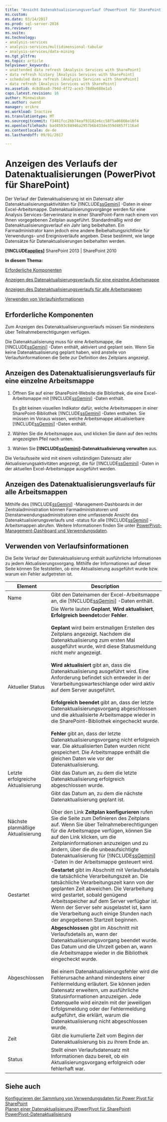 ```yaml
---
title: "Ansicht Datenaktualisierungsverlauf (PowerPivot für SharePoint) | Microsoft Docs"
ms.custom: 
ms.date: 03/14/2017
ms.prod: sql-server-2016
ms.reviewer: 
ms.suite: 
ms.technology:
- analysis-services
- analysis-services/multidimensional-tabular
- analysis-services/data-mining
ms.tgt_pltfrm: 
ms.topic: article
helpviewer_keywords:
- unattended data refresh [Analysis Services with SharePoint]
- data refresh history [Analysis Services with SharePoint]
- scheduled data refresh [Analysis Services with SharePoint]
- data refresh [Analysis Services with SharePoint]
ms.assetid: 4c8d8aa8-794d-4f72-ace3-78d0e688e1a5
caps.latest.revision: 16
author: Minewiskan
ms.author: owend
manager: erikre
ms.workload: Inactive
ms.translationtype: MT
ms.sourcegitcommit: f3481fcc2bb74eaf93182e6cc58f5a06666e10f4
ms.openlocfilehash: bad4593c84946a2957b6b433de359d4857f116ad
ms.contentlocale: de-de
ms.lasthandoff: 09/01/2017

---
```

# <a name="view-data-refresh-history-power-pivot-for-sharepoint"></a>Anzeigen des Verlaufs der Datenaktualisierungen (PowerPivot für SharePoint)
  Der Verlauf der Datenaktualisierung ist ein Datensatz aller Datenaktualisierungsaktivitäten für [!INCLUDE[ssGemini](../../includes/ssgemini-md.md)] -Daten in einer Excel-Arbeitsmappe. Datenaktualisierungsvorgänge werden für eine Analysis Services-Serverinstanz in einer SharePoint-Farm nach einem von Ihnen vorgegebenen Zeitplan ausgeführt. Standardmäßig wird der Datenaktualisierungsverlauf ein Jahr lang beibehalten. Ein Farmadministrator kann jedoch eine andere Beibehaltungsrichtlinie für Verwendungs- und Ereignisverläufe angeben. Diese bestimmt, wie lange Datensätze für Datenaktualisierungen beibehalten werden.  
  
 **[!INCLUDE[applies](../../includes/applies-md.md)]**  SharePoint 2013 | SharePoint 2010  
  
 **In diesem Thema:**  
  
 [Erforderliche Komponenten](#prereq)  
  
 [Anzeigen des Datenaktualisierungsverlaufs für eine einzelne Arbeitsmappe](#viewhistory)  
  
 [Anzeigen des Datenaktualisierungsverlaufs für alle Arbeitsmappen](#viewITOps)  
  
 [Verwenden von Verlaufsinformationen](#pageelements)  
  
##  <a name="prereq"></a> Erforderliche Komponenten  
 Zum Anzeigen des Datenaktualisierungsverlaufs müssen Sie mindestens über Teilnahmeberechtigungen verfügen.  
  
 Die Datenaktualisierung muss für eine Arbeitsmappe, die [!INCLUDE[ssGemini](../../includes/ssgemini-md.md)] -Daten enthält, aktiviert und geplant sein. Wenn Sie keine Datenaktualisierung geplant haben, wird anstelle von Verlaufsinformationen die Seite zur Definition des Zeitplans angezeigt.  
  
##  <a name="viewhistory"></a> Anzeigen des Datenaktualisierungsverlaufs für eine einzelne Arbeitsmappe  
  
1.  Öffnen Sie auf einer SharePoint-Website die Bibliothek, die eine Excel-Arbeitsmappe mit [!INCLUDE[ssGemini](../../includes/ssgemini-md.md)] -Daten enthält.  
  
     Es gibt keinen visuellen Indikator dafür, welche Arbeitsmappen in einer SharePoint-Bibliothek [!INCLUDE[ssGemini](../../includes/ssgemini-md.md)] -Daten enthalten. Sie müssen im Voraus wissen, welche Arbeitsmappe aktualisierbare [!INCLUDE[ssGemini](../../includes/ssgemini-md.md)] -Daten enthält.  
  
2.  Wählen Sie die Arbeitsmappe aus, und klicken Sie dann auf den rechts angezeigten Pfeil nach unten.  
  
3.  Wählen Sie **[!INCLUDE[ssGemini](../../includes/ssgemini-md.md)]-Datenaktualisierung verwalten** aus.  
  
 Die Verlaufsseite wird mit einem vollständigen Datensatz aller Aktualisierungsaktivitäten angezeigt, die für [!INCLUDE[ssGemini](../../includes/ssgemini-md.md)] -Daten in der aktuellen Excel-Arbeitsmappe ausgeführt werden.  
  
##  <a name="viewITOps"></a> Anzeigen des Datenaktualisierungsverlaufs für alle Arbeitsmappen  
 Mithilfe des [!INCLUDE[ssGemini](../../includes/ssgemini-md.md)] -Management-Dashboards in der Zentraladministration können Farmadministratoren und Dienstanwendungsadministratoren eine umfassende Ansicht des Datenaktualisierungsverlaufs und -status für alle [!INCLUDE[ssGemini](../../includes/ssgemini-md.md)] -Arbeitsmappen abrufen. Weitere Informationen finden Sie unter [PowerPivot-Management-Dashboard und Verwendungsdaten](../../analysis-services/power-pivot-sharepoint/power-pivot-management-dashboard-and-usage-data.md).  
  
##  <a name="pageelements"></a> Verwenden von Verlaufsinformationen  
 Die Seite Verlauf der Datenaktualisierung enthält ausführliche Informationen zu jedem Aktualisierungsvorgang. Mithilfe der Informationen auf dieser Seite können Sie feststellen, ob eine Aktualisierung ausgeführt wurde bzw. warum ein Fehler aufgetreten ist.  
  
|Element|Description|  
|----------|-----------------|  
|Name|Gibt den Dateinamen der Excel-Arbeitsmappe an, die [!INCLUDE[ssGemini](../../includes/ssgemini-md.md)] -Daten enthält.|  
|Aktueller Status|Die Werte lauten **Geplant**, **Wird aktualisiert**, **Erfolgreich beendet**oder **Fehler**.<br /><br /> **Geplant** wird beim erstmaligen Erstellen des Zeitplans angezeigt. Nachdem die Datenaktualisierung zum ersten Mal ausgeführt wurde, wird diese Statusmeldung nicht mehr angezeigt.<br /><br /> **Wird aktualisiert** gibt an, dass die Datenaktualisierung ausgeführt wird. Eine Anforderung befindet sich entweder in der Verarbeitungswarteschlange oder wird aktiv auf dem Server ausgeführt.<br /><br /> **Erfolgreich beendet** gibt an, dass der letzte Datenaktualisierungsvorgang abgeschlossen und die aktualisierte Arbeitsmappe wieder in die SharePoint-Bibliothek eingecheckt wurde.<br /><br /> **Fehler** gibt an, dass der letzte Datenaktualisierungsvorgang nicht erfolgreich war. Die aktualisierten Daten wurden nicht gespeichert. Die Arbeitsmappe enthält die gleichen Daten wie vor der Datenaktualisierung.|  
|Letzte erfolgreiche Aktualisierung|Gibt das Datum an, zu dem die letzte Datenaktualisierung erfolgreich abgeschlossen wurde.|  
|Nächste planmäßige Aktualisierung|Gibt das Datum an, zu dem die nächste Datenaktualisierung geplant ist.<br /><br /> Über den Link **Zeitplan konfigurieren** rufen Sie die Seite zum Definieren des Zeitplans auf. Wenn Sie über Teilnahmeberechtigungen für die Arbeitsmappe verfügen, können Sie auf den Link klicken, um die Zeitplaninformationen anzuzeigen und zu ändern, über die die unbeaufsichtigte Datenaktualisierung für [!INCLUDE[ssGemini](../../includes/ssgemini-md.md)] -Daten in der Arbeitsmappe gesteuert wird.|  
|Gestartet|**Gestartet** gibt im Abschnitt mit Verlaufsdetails die tatsächliche Verarbeitungszeit an. Die tatsächliche Verarbeitungszeit kann von der geplanten Zeit abweichen. Die Verarbeitung wird gestartet, sobald genügend Arbeitsspeicher auf dem Server verfügbar ist. Wenn der Server sehr ausgelastet ist, kann die Verarbeitung auch einige Stunden nach der angegebenen Startzeit beginnen.|  
|Abgeschlossen|**Abgeschlossen** gibt im Abschnitt mit Verlaufsdetails an, wann der Datenaktualisierungsvorgang beendet wurde. Das Datum und die Uhrzeit geben an, wann die Arbeitsmappe wieder in die Bibliothek eingecheckt wurde.<br /><br /> Bei einem Datenaktualisierungsfehler wird die Fehlerursache anhand mindestens einer Fehlermeldung erläutert. Sie können jeden Datensatz erweitern, um ausführliche Statusinformationen anzuzeigen. Jede Datenquelle wird einzeln mit der jeweiligen Erfolgsmeldung oder der Fehlermeldung aufgeführt, die erklärt, warum die Datenaktualisierung nicht abgeschlossen wurde.|  
|Zeit|Gibt die kumulierte Zeit vom Beginn der Datenaktualisierung bis zu ihrem Ende an.|  
|Status|Stellt einen Verlaufsdatensatz mit Informationen dazu bereit, ob ein Aktualisierungsvorgang erfolgreich oder fehlerhaft war.|  
  
## <a name="see-also"></a>Siehe auch  
 [Konfigurieren der Sammlung von Verwendungsdaten für Power Pivot für SharePoint](../../analysis-services/power-pivot-sharepoint/configure-usage-data-collection-for-power-pivot-for-sharepoint.md)   
 [Planen einer Datenaktualisierung (PowerPivot für SharePoint)](http://msdn.microsoft.com/en-us/8571208f-6aae-4058-83c6-9f916f5e2f9b)   
 [PowerPivot-Datenaktualisierung](../../analysis-services/power-pivot-sharepoint/power-pivot-data-refresh.md)  
  
  

